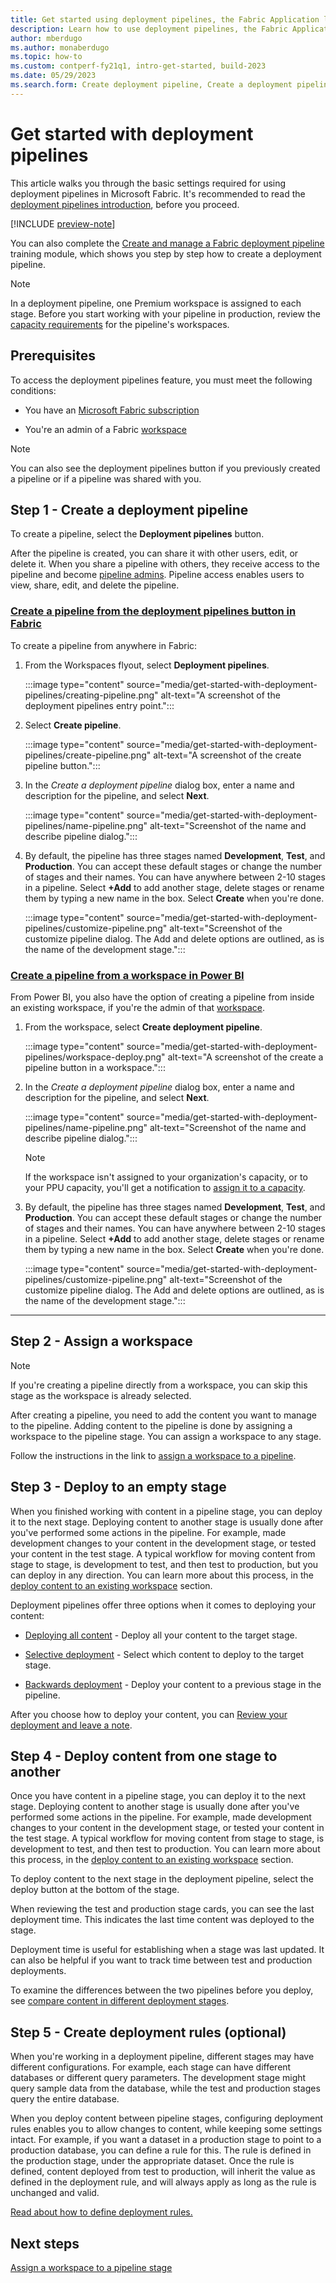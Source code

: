 ```yaml
---
title: Get started using deployment pipelines, the Fabric Application lifecycle management (ALM) tool
description: Learn how to use deployment pipelines, the Fabric Application lifecycle management (ALM) tool.
author: mberdugo
ms.author: monaberdugo
ms.topic: how-to
ms.custom: contperf-fy21q1, intro-get-started, build-2023
ms.date: 05/29/2023
ms.search.form: Create deployment pipeline, Create a deployment pipeline, Introduction to Deployment pipelines
---
```


# Get started with deployment pipelines

This article walks you through the basic settings required for using deployment pipelines in Microsoft Fabric. It's recommended to read the [deployment pipelines introduction](intro-to-deployment-pipelines.md), before you proceed.

[!INCLUDE [preview-note](../../includes/preview-note.md)]

You can also complete the [Create and manage a Fabric deployment pipeline](/training/modules/power-bi-deployment-pipelines) training module, which shows you step by step how to create a deployment pipeline.

>[!NOTE]
>In a deployment pipeline, one Premium workspace is assigned to each stage. Before you start working with your pipeline in production, review the [capacity requirements](../faq.md#what-type-of-capacity-do-i-need) for the pipeline's workspaces.

## Prerequisites

To access the deployment pipelines feature, you must meet the following conditions:

* You have an [Microsoft Fabric subscription](../../enterprise/licenses.md)

* You're an admin of a Fabric [workspace](../../get-started/create-workspaces.md)

>[!NOTE]
> You can also see the deployment pipelines button if you previously created a pipeline or if a pipeline was shared with you.

## Step 1 - Create a deployment pipeline

To create a pipeline, select the **Deployment pipelines** button.

After the pipeline is created, you can share it with other users, edit, or delete it. When you share a pipeline with others, they receive access to the pipeline and become [pipeline admins](understand-the-deployment-process.md#permissions). Pipeline access enables users to view, share, edit, and delete the pipeline.

### [Create a pipeline from the deployment pipelines button in Fabric](#tab/from-fabric)

To create a pipeline from anywhere in Fabric:

1. From the Workspaces flyout, select **Deployment pipelines**.

   :::image type="content" source="media/get-started-with-deployment-pipelines/creating-pipeline.png" alt-text="A screenshot of the deployment pipelines entry point.":::

1. Select **Create pipeline**.

    :::image type="content" source="media/get-started-with-deployment-pipelines/create-pipeline.png" alt-text="A screenshot of the create pipeline button.":::
1. In the *Create a deployment pipeline* dialog box, enter a name and description for the pipeline, and select **Next**.

    :::image type="content" source="media/get-started-with-deployment-pipelines/name-pipeline.png" alt-text="Screenshot of the name and describe pipeline dialog.":::

1. By default, the pipeline has three stages named **Development**, **Test**, and **Production**. You can accept these default stages or change the number of stages and their names. You can have anywhere between 2-10 stages in a pipeline. Select **+Add** to add another stage, delete stages or rename them by typing a new name in the box. Select **Create** when you're done.

    :::image type="content" source="media/get-started-with-deployment-pipelines/customize-pipeline.png" alt-text="Screenshot of the customize pipeline dialog. The Add and delete options are outlined, as is the name of the development stage.":::

### [Create a pipeline from a workspace in Power BI](#tab/from-workspace)

From Power BI, you also have the option of creating a pipeline from inside an existing workspace, if you're the admin of that [workspace](../../get-started/create-workspaces.md).

1. From the workspace, select **Create deployment pipeline**.

    :::image type="content" source="media/get-started-with-deployment-pipelines/workspace-deploy.png" alt-text="A screenshot of the create a pipeline button in a workspace.":::

1. In the *Create a deployment pipeline* dialog box, enter a name and description for the pipeline, and select **Next**.

    :::image type="content" source="media/get-started-with-deployment-pipelines/name-pipeline.png" alt-text="Screenshot of the name and describe pipeline dialog.":::

   >[!NOTE]
   >If the workspace isn't assigned to your organization's capacity, or to your PPU capacity, you'll get a notification to [assign it to a capacity](/power-bi/enterprise/service-admin-premium-manage#assign-a-workspace-to-a-capacity).  

1. By default, the pipeline has three stages named **Development**, **Test**, and **Production**. You can accept these default stages or change the number of stages and their names. You can have anywhere between 2-10 stages in a pipeline. Select **+Add** to add another stage, delete stages or rename them by typing a new name in the box. Select **Create** when you're done.

   :::image type="content" source="media/get-started-with-deployment-pipelines/customize-pipeline.png" alt-text="Screenshot of the customize pipeline dialog. The Add and delete options are outlined, as is the name of the development stage.":::

---

## Step 2 - Assign a workspace

>[!NOTE]
>If you're creating a pipeline directly from a workspace, you can skip this stage as the workspace is already selected.

After creating a pipeline, you need to add the content you want to manage to the pipeline. Adding content to the pipeline is done by assigning a workspace to the pipeline stage. You can assign a workspace to any stage.

Follow the instructions in the link to [assign a workspace to a pipeline](assign-pipeline.md#assign-a-workspace-to-any-vacant-pipeline-stage).

## Step 3 - Deploy to an empty stage

When you finished working with content in a pipeline stage, you can deploy it to the next stage. Deploying content to another stage is usually done after you've performed some actions in the pipeline. For example, made development changes to your content in the development stage, or tested your content in the test stage. A typical workflow for moving content from stage to stage, is development to test, and then test to production, but you can deploy in any direction. You can learn more about this process, in the [deploy content to an existing workspace](understand-the-deployment-process.md#deploy-content-to-an-existing-workspace) section.

Deployment pipelines offer three options when it comes to deploying your content:

* [Deploying all content](deploy-content.md#deploy-all-content) - Deploy all your content to the target stage.

* [Selective deployment](deploy-content.md#selective-deployment) - Select which content to deploy to the target stage.

* [Backwards deployment](deploy-content.md#backwards-deployment) - Deploy your content to a previous stage in the pipeline.

After you choose how to deploy your content, you can [Review your deployment and leave a note](deploy-content.md#review-your-deployment-and-leave-a-note).

## Step 4 - Deploy content from one stage to another

Once you have content in a pipeline stage, you can deploy it to the next stage. Deploying content to another stage is usually done after you've performed some actions in the pipeline. For example, made development changes to your content in the development stage, or tested your content in the test stage. A typical workflow for moving content from stage to stage, is development to test, and then test to production. You can learn more about this process, in the [deploy content to an existing workspace](understand-the-deployment-process.md#deploy-content-to-an-existing-workspace) section.

To deploy content to the next stage in the deployment pipeline, select the deploy button at the bottom of the stage.

When reviewing the test and production stage cards, you can see the last deployment time. This indicates the last time content was deployed to the stage.

Deployment time is useful for establishing when a stage was last updated. It can also be helpful if you want to track time between test and production deployments.

To examine the differences between the two pipelines before you deploy, see [compare content in different deployment stages](./compare-pipeline-content.md).

## Step 5 - Create deployment rules (optional)

When you're working in a deployment pipeline, different stages may have different configurations. For example, each stage can have different databases or different query parameters. The development stage might query sample data from the database, while the test and production stages query the entire database.

When you deploy content between pipeline stages, configuring deployment rules enables you to allow changes to content, while keeping some settings intact. For example, if you want a dataset in a production stage to point to a production database, you can define a rule for this. The rule is defined in the production stage, under the appropriate dataset. Once the rule is defined, content deployed from test to production, will inherit the value as defined in the deployment rule, and will always apply as long as the rule is unchanged and valid.

[Read about how to define deployment rules.](create-rules.md)

## Next steps

[Assign a workspace to a pipeline stage](assign-pipeline.md)
